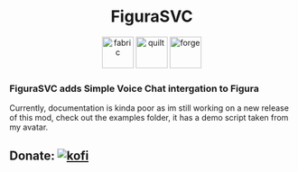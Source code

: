 <h1 align="center"> FiguraSVC</h1>
<p align="center">
  <img alt="fabric" height="56" src="https://cdn.jsdelivr.net/npm/@intergrav/devins-badges@3/assets/cozy/supported/fabric_vector.svg">
  <img alt="quilt" height="56" src="https://cdn.jsdelivr.net/npm/@intergrav/devins-badges@3/assets/cozy/supported/quilt_vector.svg">
  <img alt="forge" height="56" src="https://cdn.jsdelivr.net/npm/@intergrav/devins-badges@3/assets/cozy/supported/forge_vector.svg">
</p>


### FiguraSVC adds Simple Voice Chat intergation to Figura
Currently, documentation is kinda poor as im still working on a new release of this mod, check out the examples folder, it has a demo script taken from my avatar.


[kofi]: https://img.shields.io/badge/Ko--fi-00b9fe?logo=kofi&logoColor=ffffff&labelColor=00b9fe

## Donate: [ ![kofi][] ](https://ko-fi.com/knownsh)
